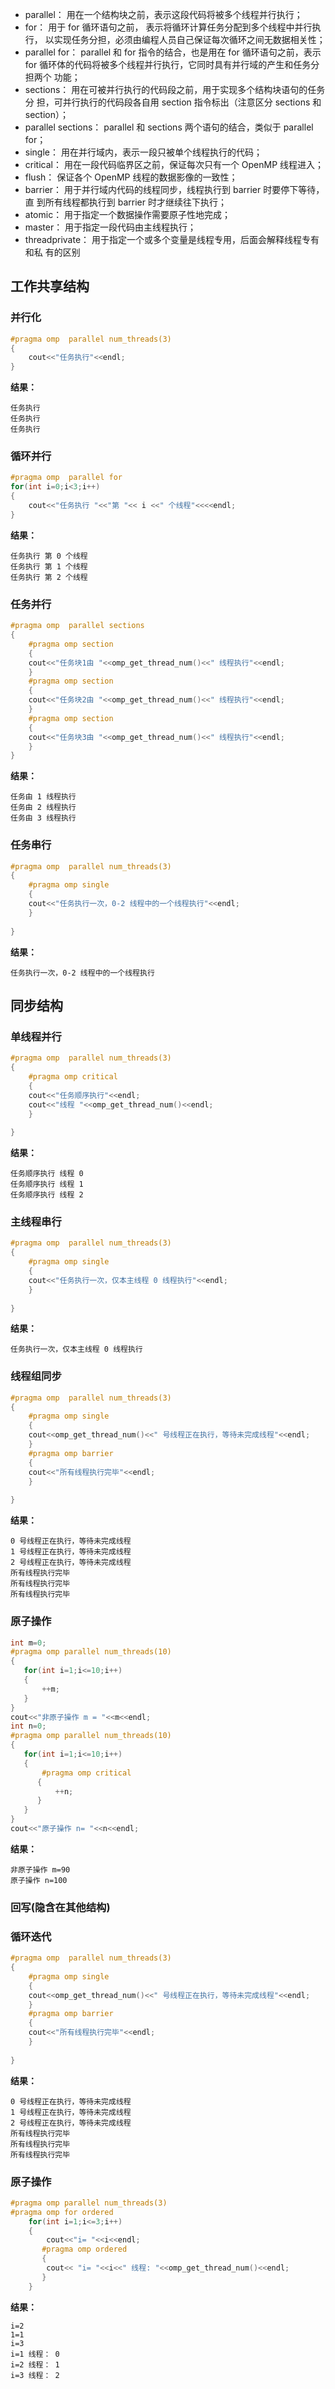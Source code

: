 * parallel： 用在一个结构块之前，表示这段代码将被多个线程并行执行；
* for： 用于 for 循环语句之前， 表示将循环计算任务分配到多个线程中并行执行，
以实现任务分担，必须由编程人员自己保证每次循环之间无数据相关性；
* parallel for： parallel 和 for 指令的结合，也是用在 for 循环语句之前，表示 for
循环体的代码将被多个线程并行执行，它同时具有并行域的产生和任务分担两个
功能；
* sections： 用在可被并行执行的代码段之前，用于实现多个结构块语句的任务分
担，可并行执行的代码段各自用 section 指令标出（注意区分 sections 和 section）；
* parallel sections： parallel 和 sections 两个语句的结合，类似于 parallel for；
* single： 用在并行域内，表示一段只被单个线程执行的代码；
* critical： 用在一段代码临界区之前，保证每次只有一个 OpenMP 线程进入；
* flush： 保证各个 OpenMP 线程的数据影像的一致性；
* barrier： 用于并行域内代码的线程同步，线程执行到 barrier 时要停下等待，直
到所有线程都执行到 barrier 时才继续往下执行；
* atomic： 用于指定一个数据操作需要原子性地完成；
* master： 用于指定一段代码由主线程执行；
* threadprivate： 用于指定一个或多个变量是线程专用，后面会解释线程专有和私
有的区别


## 工作共享结构
### 并行化
```C
#pragma omp  parallel num_threads(3)
{
    cout<<"任务执行"<<endl;
}
```
**结果：**
```
任务执行
任务执行
任务执行
```

### 循环并行
```C
#pragma omp  parallel for
for(int i=0;i<3;i++)
{
    cout<<"任务执行 "<<"第 "<< i <<" 个线程"<<<<endl;
}
```
**结果：**
```
任务执行 第 0 个线程
任务执行 第 1 个线程
任务执行 第 2 个线程
```
### 任务并行
```C
#pragma omp  parallel sections
{
    #pragma omp section
    {
    cout<<"任务块1由 "<<omp_get_thread_num()<<" 线程执行"<<endl;
    }
    #pragma omp section
    {
    cout<<"任务块2由 "<<omp_get_thread_num()<<" 线程执行"<<endl;
    }
    #pragma omp section
    {
    cout<<"任务块3由 "<<omp_get_thread_num()<<" 线程执行"<<endl;
    }
}
```
**结果：**
```
任务由 1 线程执行
任务由 2 线程执行
任务由 3 线程执行
```
### 任务串行
```C
#pragma omp  parallel num_threads(3)
{
    #pragma omp single
    {
    cout<<"任务执行一次，0-2 线程中的一个线程执行"<<endl;
    }
 
}
```
**结果：**
```
任务执行一次，0-2 线程中的一个线程执行 
```

## 同步结构
### 单线程并行
```C
#pragma omp  parallel num_threads(3)
{
    #pragma omp critical
    {
    cout<<"任务顺序执行"<<endl;
    cout<<"线程 "<<omp_get_thread_num()<<endl;
    }
 
}
```
**结果：**
```
任务顺序执行 线程 0
任务顺序执行 线程 1
任务顺序执行 线程 2
```

### 主线程串行
```C
#pragma omp  parallel num_threads(3)
{
    #pragma omp single
    {
    cout<<"任务执行一次，仅本主线程 0 线程执行"<<endl;
    }
 
}
```
**结果：**
```
任务执行一次，仅本主线程 0 线程执行
```
### 线程组同步
```C
#pragma omp  parallel num_threads(3)
{
    #pragma omp single
    {
    cout<<omp_get_thread_num()<<" 号线程正在执行，等待未完成线程"<<endl;
    }
    #pragma omp barrier
    {
    cout<<"所有线程执行完毕"<<endl;
    }
 
}
```
**结果：**
```
0 号线程正在执行，等待未完成线程
1 号线程正在执行，等待未完成线程
2 号线程正在执行，等待未完成线程
所有线程执行完毕
所有线程执行完毕
所有线程执行完毕
```
### 原子操作
```C
int m=0;
#pragma omp parallel num_threads(10)
{
   for(int i=1;i<=10;i++)
   {
       ++m;
   }
}
cout<<"非原子操作 m = "<<m<<endl;
int n=0;
#pragma omp parallel num_threads(10)
{
   for(int i=1;i<=10;i++)
   {
       #pragma omp critical
      {
          ++n;
      }
   }
}
cout<<"原子操作 n= "<<n<<endl;
```
**结果：**
```
非原子操作 m=90
原子操作 n=100
```
### 回写(隐含在其他结构)
### 循环迭代
```C
#pragma omp  parallel num_threads(3)
{
    #pragma omp single
    {
    cout<<omp_get_thread_num()<<" 号线程正在执行，等待未完成线程"<<endl;
    }
    #pragma omp barrier
    {
    cout<<"所有线程执行完毕"<<endl;
    }
 
}
```
**结果：**
```
0 号线程正在执行，等待未完成线程
1 号线程正在执行，等待未完成线程
2 号线程正在执行，等待未完成线程
所有线程执行完毕
所有线程执行完毕
所有线程执行完毕
```
### 原子操作
```C
#pragma omp parallel num_threads(3)
#pragma omp for ordered 
    for(int i=1;i<=3;i++)
    {
        cout<<"i= "<<i<<endl;
       #pragma omp ordered
       {
        cout<< "i= "<<i<<" 线程: "<<omp_get_thread_num()<<endl;
       }
    }
```
**结果：**
```
i=2
1=1
i=3
i=1 线程： 0
i=2 线程： 1
i=3 线程： 2
```
